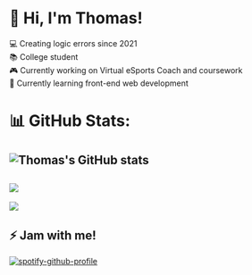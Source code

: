 # 🚀 Hi, I'm Thomas!
💻 Creating logic errors since 2021<br>📚 College student<br>🎮 Currently working on Virtual eSports Coach and coursework<br>🌱 Currently learning front-end web development

# 📊 GitHub Stats:
![Thomas's GitHub stats](https://github-readme-stats.vercel.app/api?username=tsa7&theme=transparent&show_icons=true)
---
![](https://github-profile-trophy.vercel.app/?username=tsa7&theme=transparent&no-frame=false&no-bg=true&margin-w=4)
---
[![](https://visitcount.itsvg.in/api?id=tsa7&icon=0&color=1)](https://visitcount.itsvg.in)

## ⚡ Jam with me!
[![spotify-github-profile](https://spotify-github-profile.vercel.app/api/view?uid=eg0o54vfgdcynpacy48818rpt&cover_image=true&theme=natemoo-re&show_offline=true&background_color=121212&interchange=true&bar_color=53b14f&bar_color_cover=true)](https://spotify-github-profile.vercel.app/api/view?uid=eg0o54vfgdcynpacy48818rpt&redirect=true)

